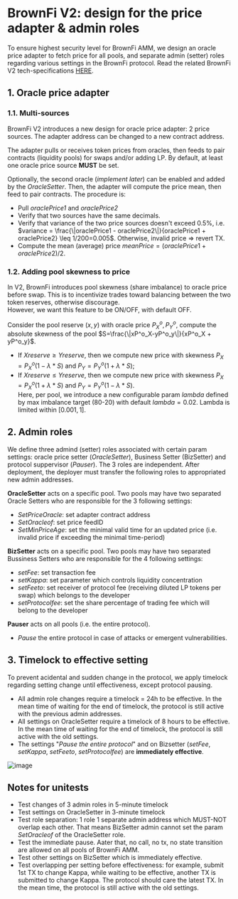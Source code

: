 # BrownFi V2: design for the price adapter & admin roles
To ensure highest security level for BrownFi AMM, we design an oracle price adapter to fetch price for all pools, and separate admin (setter) roles regarding various settings in the BrownFi protocol. Read the related BrownFi V2 tech-specifications [HERE](https://github.com/BrownFi/BrownFi-tech-docs/blob/main/BrownFi-techspecs-V2.md).

## 1. Oracle price adapter
### 1.1. Multi-sources
BrownFi V2 introduces a new design for oracle price adapter: 2 price sources. The adapter address can be changed to a new contract address. 

The adapter pulls or receives token prices from oracles, then feeds to pair contracts (liquidity pools) for swaps and/or adding LP. By default, at least one oracle price source **MUST** be set.   

Optionally, the second oracle (_implement later_) can be enabled and added by the _OracleSetter_. Then, the adapter will compute the price mean, then feed to pair contracts. The procedure is:  
- Pull _oraclePrice1_ and _oraclePrice2_
- Verify that two sources have the same decimals.
- Verify that variance of the two price sources doesn't exceed 0.5%, i.e. $variance = \frac{\|oraclePrice1 - oraclePrice2\|}{oraclePrice1 + oraclePrice2} \leq 1/200=0.005$. Otherwise, invalid price => revert TX. 
- Compute the mean (average) price $meanPrice = (oraclePrice1 + oraclePrice2)/2$.

### 1.2. Adding pool skewness to price
In V2, BrownFi introduces pool skewness (share imbalance) to oracle price before swap. This is to incentivize trades toward balancing between the two token reserves, otherwise discourage.   
However, we want this feature to be ON/OFF, with default OFF. 

Consider the pool reserve $(x, y)$ with oracle price $P^o_X, P^o_Y$, compute the absolute skewness of the pool $S=\frac{\|xP^o_X-yP^o_y\|}{xP^o_X + yP^o_y}$.  
- If $Xreserve \geq Yreserve$, then we compute new price with skewness $P_X=P^o_X(1-\lambda* S)$ and $P_Y=P^o_Y(1+\lambda*S)$;
- If $Xreserve \leq Yreserve$, then we compute new price with skewness $P_X=P^o_X(1+\lambda* S)$ and $P_Y=P^o_Y(1-\lambda*S)$.  
Here, per pool, we introduce a new configurable param $lambda$ defined by max imbalance target (80-20) with default $lambda=0.02$. Lambda is limited within $[0.001, 1]$.
 
## 2. Admin roles
We define three admind (setter) roles associated with certain param settings: oracle price setter (_OracleSetter_), Business Setter (BizSetter) and protocol suppervisor (_Pauser_). The 3 roles are independent. After deployment, the deployer must transfer the following roles to appropriated new admin addresses. 

**OracleSetter** acts on a specific pool. Two pools may have two separated Oracle Setters who are responsible for the 3 following settings: 
- _SetPriceOracle_: set adapter contract address
- _SetOracleof_: set price feedID
- _SetMinPriceAge_: set the minimal valid time for an updated price (i.e. invalid price if exceeding the minimal time-period)

**BizSetter** acts on a specific pool. Two pools may have two separated Bussiness Setters who are responsible for the 4 following settings: 
- _setFee_: set transaction fee
- _setKappa_: set parameter which controls liquidity concentration
- _setFeeto_: set receiver of protocol fee (receiving diluted LP tokens per swap) which belongs to the developer
- _setProtocolfee_: set the share percentage of trading fee which will belong to the developer

**Pauser** acts on all pools (i.e. the entire protocol). 
- _Pause_ the entire protocol in case of attacks or emergent vulnerabilities. 

## 3. Timelock to effective setting
To prevent acidental and sudden change in the protocol, we apply timelock regarding setting change until effectiveness, except protocol pausing.  
- All admin role changes require a timelock = 24h to be effective. In the mean time of waiting for the end of timelock, the protocol is still active with the previous admin addresses.
- All settings on OracleSetter require a timelock of 8 hours to be effective. In the mean time of waiting for the end of timelock, the protocol is still active with the old settings.  
- The settings "_Pause the entire protocol_" and on Bizsetter (_setFee_, _setKappa_, _setFeeto_, _setProtocolfee_) are **immediately effective**. 

![image](https://github.com/user-attachments/assets/f9ee760a-44cc-4d84-91d4-2da0f70eabec)


## Notes for unitests
- Test changes of 3 admin roles in 5-minute timelock
- Test settings on OracleSetter in 3-minute timelock
- Test role separation: 1 role 1 separate admin address which MUST-NOT overlap each other. That means BizSetter admin cannot set the param _SetOracleof_ of the OracleSetter role.
- Test the immediate pause. Aater that, no call, no tx, no state transition are allowed on all pools of BrownFi AMM.
- Test other settings on BizSetter which is immediately effective. 
- Test overlapping per setting before effectiveness: for example, submit 1st TX to change Kappa, while waiting to be effective, another TX is submitted to change Kappa. The protocol should care the latest TX. In the mean time, the protocol is still active with the old settings.  



